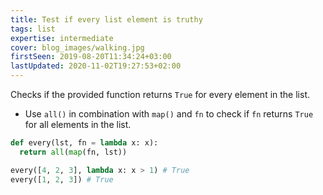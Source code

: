 ```yaml
---
title: Test if every list element is truthy
tags: list
expertise: intermediate
cover: blog_images/walking.jpg
firstSeen: 2019-08-20T11:34:24+03:00
lastUpdated: 2020-11-02T19:27:53+02:00
---
```


Checks if the provided function returns `True` for every element in the list.

- Use `all()` in combination with `map()` and `fn` to check if `fn` returns `True` for all elements in the list.

```py
def every(lst, fn = lambda x: x):
  return all(map(fn, lst))
```

```py
every([4, 2, 3], lambda x: x > 1) # True
every([1, 2, 3]) # True
```
